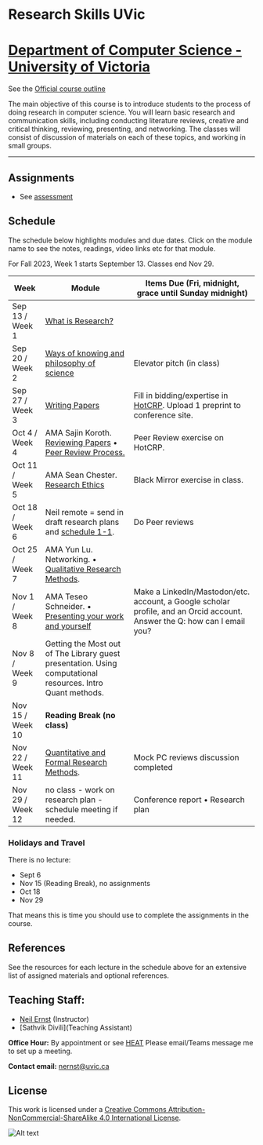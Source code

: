 # Research Skills UVic

# [Department of Computer Science - University of Victoria](http://www.csc.uvic.ca/)

See the [Official course outline](http://heat.csc.uvic.ca/coview/course/2023091/CSC595)

The main objective of this course is to introduce students to the process of doing research in computer science. You will learn basic research and communication skills, including conducting literature reviews, creative and critical thinking, reviewing, presenting, and networking. The classes will consist of discussion of materials on each of these topics, and working in small groups.

---

## Assignments

* See [assessment](assessment.md)

## Schedule

The schedule below highlights modules and due dates. Click on the module name to see the notes, readings, video links etc for that module. 

For Fall 2023, Week 1 starts September 13. Classes end Nov 29. 

|Week | Module | Items Due (Fri, midnight, grace until Sunday midnight) |
|---|---|--|
| Sep 13 / Week 1 | [What is Research?](resources/elevator/what_is_research.md) | |
| Sep 20 / Week 2 | [Ways of knowing and philosophy of science](resources/epistemology/epistemology.md) | Elevator pitch (in class) |
| Sep 27 / Week 3 | [Writing Papers](resources/writing/writing.qmd) | Fill in bidding/expertise in [HotCRP](https://uvic-csc595.hotcrp.com). Upload 1 preprint to conference site. |
| Oct 4 / Week 4 | AMA Sajin Koroth. [Reviewing Papers](resources/reviewing/M4%20Reading.qmd) • [Peer Review Process.](resources/peer/peer.qmd)| Peer Review exercise on HotCRP. |
| Oct 11 / Week 5 | AMA Sean Chester. [Research Ethics](resources/ethics/ethics_and_research.qmd)  |   Black Mirror exercise in class. |
| Oct 18 / Week 6 | Neil remote = send in draft research plans and [schedule 1-1](https://calendly.com/neil-142/30min).  | Do Peer reviews  |
| Oct 25 / Week 7 | AMA Yun Lu. Networking. • [Qualitative Research Methods](resources/qual/qual-notes.qmd). |  |
| Nov 1 / Week 8 | AMA Teseo Schneider. • [Presenting your work and yourself](resources/presenting/Presenting.qmd)  |Make a LinkedIn/Mastodon/etc. account, a Google scholar profile, and an Orcid account. Answer the Q: how can I email you? |
| Nov 8 / Week 9 | Getting the Most out of The Library guest presentation. Using computational resources. Intro Quant methods. || 
| Nov 15 / Week 10 | **Reading Break (no class)**  | |
| Nov 22 / Week 11 | [Quantitative and Formal Research Methods](resources/quant/quant_notes.qmd).  | Mock PC reviews discussion completed |
| Nov 29 / Week 12 |  no class - work on research plan - schedule meeting if needed. | Conference report • Research plan |

### Holidays and Travel
There is no lecture:

* Sept 6 
* Nov 15 (Reading Break), no assignments
* Oct 18 
* Nov 29

That means this is time you should use to complete the assignments in the course.

## References
See the resources for each lecture in the schedule above for an extensive list of assigned materials and optional references. 

## Teaching Staff:

- [Neil Ernst](https://www.neilernst.net/) (Instructor)
- [Sathvik Divili](Teaching Assistant)

**Office Hour:** By appointment or see [HEAT](http://heat.csc.uvic.ca/coview/course/2023091/CSC595)
Please email/Teams message me to set up a meeting.

**Contact email:** [nernst@uvic.ca](mailto:nernst@uvic.ca)


## License

This work is licensed under a [Creative Commons Attribution-NonCommercial-ShareAlike 4.0 International License](http://creativecommons.org/licenses/by-nc-sa/4.0/).

![Alt text](https://i.creativecommons.org/l/by-nc-sa/4.0/88x31.png "Creative Commons Attribution-NonCommercial-ShareAlike 4.0 International License")
